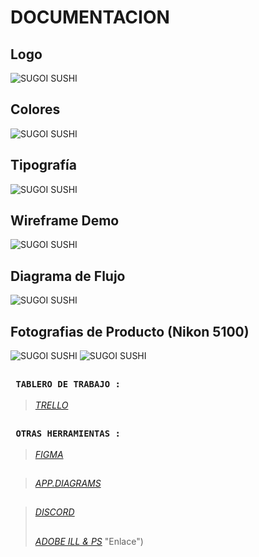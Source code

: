 # DOCUMENTACION

## Logo
![SUGOI SUSHI](/images/Logo%20Sugoi.jpg "SUGOI SUSHI")

## Colores
![SUGOI SUSHI](/images/colores.jpg "SUGOI SUSHI")

## Tipografía
![SUGOI SUSHI](/images/Tipografia.png "SUGOI SUSHI")
##

## Wireframe Demo
![SUGOI SUSHI](/images/WireframeDemo.png "SUGOI SUSHI")
##

## Diagrama de Flujo
![SUGOI SUSHI](/images/SugoiSushiDiagram.png "SUGOI SUSHI")
##

## Fotografias de Producto (Nikon 5100)
![SUGOI SUSHI](/images/HOT-ROLL.jpeg "SUGOI SUSHI")
![SUGOI SUSHI](/images/combinado.jpeg "SUGOI SUSHI")
##

### **` TABLERO DE TRABAJO :`**
>[*TRELLO*](https://trello.com/b/CgjlIcHH/grupo2sugoisushi "Enlace")
##

### **` OTRAS HERRAMIENTAS :`**
>[*FIGMA*](https://www.figma.com/ "Enlace")
##
>[*APP.DIAGRAMS*](https://app.diagrams.net/ "Enlace")
##
>[*DISCORD*](https://discord.com/ "Enlace")
>##
>[*ADOBE ILL & PS*](https://www.adobe.com/) "Enlace")
##


